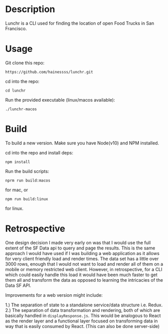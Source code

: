 # Description

Lunchr is a CLI used for finding the location of open Food Trucks in San Francisco.

# Usage

Git clone this repo:

```https://github.com/hainessss/lunchr.git```

cd into the repo:

```cd lunchr```

Run the provided executable (linux/macos available):

```./lunchr-macos```

# Build

To build a new version. Make sure you have Node(v10) and NPM installed.

cd into the repo and install deps:

```npm install```

Run the build scripts:

```nprm run build:macos```

for mac, or

```npm run build:linux```

for linux.

# Retrospective

One design decision I made very early on was that I would use the full extent of the SF Data api to query and page the results.  This is the same approach I would have used if I was building a web application as it allows for very client friendly load and render times. The data set has a little over 3000 rows, enough that I would not want to load and render all of them on a mobile or memory restricted web client.  However, in retrospective, for a CLI which could easily handle this load it would have been much faster to get them all and transform the data as opposed to learning the intricacies of the Data SF API.

Improvements for a web version might include:

1.) The separation of state to a standalone service/data structure i.e. Redux.
2.) The separation of data transformation and rendering, both of which are basically handled in `displayResponse.js`. This would be analogous to React as the render layer and a functional layer focused on transforming data in way that is easily consumed by React. (This can also be done server-side)

